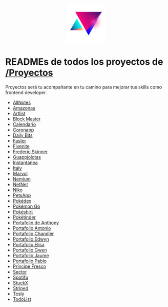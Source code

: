 <div align="center">
<a href="https://leonidasesteban.com/proyectos">
  <img width="120px"  src="https://raw.githubusercontent.com/no-te-rindas/logo/main/Logo/LeonidasEsteban-destello-envolvente-cuadrada.png" />
</a>
</div>

# READMEs de todos los proyectos de [/Proyectos](https://leonidasesteban.com/proyectos)

Proyectos será tu acompañante en tu camino para mejorar tus skills como frontend developer.

- [AllNotes](./allnotes)
- [Amazonas](./amazonas)
- [Artlist](./artlist)
- [Block Master](./blockmaster)
- [Calendario](./calendario)
- [Coronapp](./coronapp)
- [Daily Bits](./dailybits)
- [Faster](./faster)
- [Fivenite](./fivenite)
- [Frederic Skinner](./frederic-skinner)
- [Guappjolotas](./guappjolotas)
- [Instantánea](./instantanea)
- [Italy](./italy)
- [Marvol](./marvol)
- [Nemium](./nemium)
- [NetNet](./netnet)
- [Niko](./niko)
- [PetsApp](./petsapp)
- [Pokédex](./pokedex)
- [Pokémon Go](./pokemon-go)
- [Pokéshirt](./pokeshirt)
- [Pokétinder](./poketinder)
- [Portafolio de Anthony](./portafolio-anthony)
- [Portafolio Antonio](./portafolio-antonio)
- [Portafolio Chandler](./portafolio-chandler)
- [Portafolio Edwyn](./portafolio-edwyn)
- [Portafolio Elisa](./portafolio-elisa)
- [Portafolio Gwen](./portafolio-gwen)
- [Portafolio Jaume](./portfolio-jaume)
- [Portafolio Pablo](./portafolio-pablo)
- [Príncipe Fresco](./principe-fresco)
- [Sector](./sector)
- [Spotifu](./spotifu)
- [StuckX](./stucks)
- [Striped](./striped)
- [Tesly](./tesly)
- [TodoList](./todolist)
